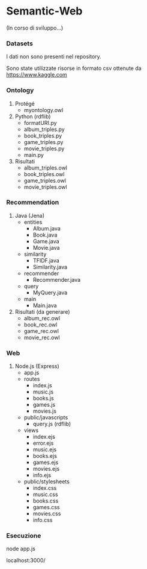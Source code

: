 # Semantic-Web

(In corso di sviluppo...)

### Datasets
I dati non sono presenti nel repository.

Sono state utilizzate risorse in formato csv ottenute da https://www.kaggle.com

### Ontology

1. Protégé
   * myontology.owl
2. Python (rdflib)
   * formatURI.py
   * album_triples.py
   * book_triples.py
   * game_triples.py
   * movie_triples.py
   * main.py
3. Risultati
   * album_triples.owl
   * book_triples.owl
   * game_triples.owl
   * movie_triples.owl

### Recommendation

1. Java (Jena)
   * entities
     - Album.java
     - Book.java
     - Game.java
     - Movie.java
   * similarity
     - TFIDF.java
     - Similarity.java
   * recommender
     - Recommender.java
   * query
     - MyQuery.java
   * main
     - Main.java
2. Risultati (da generare)
   * album_rec.owl
   * book_rec.owl
   * game_rec.owl
   * movie_rec.owl

### Web

1. Node.js (Express)
   * app.js
   * routes
     - index.js
     - music.js
     - books.js
     - games.js
     - movies.js
   * public/javascripts
     - query.js (rdflib)
   * views
     - index.ejs
     - error.ejs
     - music.ejs
     - books.ejs
     - games.ejs
     - movies.ejs
     - info.ejs
   * public/stylesheets
     - index.css
     - music.css
     - books.css
     - games.css
     - movies.css
     - info.css

### Esecuzione

node app.js

localhost:3000/
